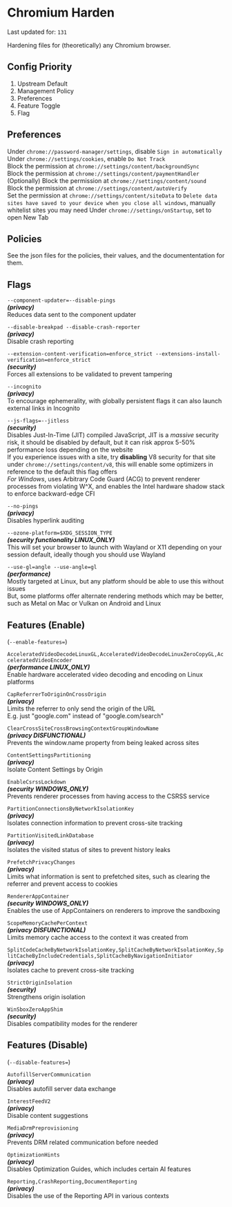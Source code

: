 # Chromium Harden

Last updated for: `131`

Hardening files for (theoretically) any Chromium browser.

## Config Priority

1) Upstream Default
2) Management Policy
3) Preferences
4) Feature Toggle
5) Flag

## Preferences

Under `chrome://password-manager/settings`, disable `Sign in automatically`\
Under `chrome://settings/cookies`, enable `Do Not Track`\
Block the permission at `chrome://settings/content/backgroundSync`\
Block the permission at `chrome://settings/content/paymentHandler`\
(Optionally) Block the permission at `chrome://settings/content/sound`\
Block the permission at `chrome://settings/content/autoVerify`\
Set the permission at `chrome://settings/content/siteData` to `Delete data sites have saved to your device when you close all windows`, manually whitelist sites you may need
Under `chrome://settings/onStartup`, set to open New Tab

## Policies

See the json files for the policies, their values, and the documententation for them.

## Flags

`--component-updater=--disable-pings`\
***(privacy)***\
Reduces data sent to the component updater

`--disable-breakpad --disable-crash-reporter`\
***(privacy)***\
Disable crash reporting

`--extension-content-verification=enforce_strict --extensions-install-verification=enforce_strict`\
***(security)***\
Forces all extensions to be validated to prevent tampering

`--incognito`\
***(privacy)***\
To encourage ephemerality, with globally persistent flags it can also launch external links in Incognito

`--js-flags=--jitless`\
***(security)***\
Disables Just-In-Time (JIT) compiled JavaScript, JIT is a *massive* security risk, it should be disabled by default, but it can risk approx 5-50% performance loss depending on the website\
If you experience issues with a site, try **disabling** V8 security for that site under `chrome://settings/content/v8`, this will enable some optimizers in reference to the default this flag offers\
*For Windows*, uses Arbitrary Code Guard (ACG) to prevent renderer processes from violating W^X, and enables the Intel hardware shadow stack to enforce backward-edge CFI

`--no-pings`\
***(privacy)***\
Disables hyperlink auditing

`--ozone-platform=$XDG_SESSION_TYPE`\
***(security functionality LINUX_ONLY)***\
This will set your browser to launch with Wayland or X11 depending on your session default, ideally though you should use Wayland

`--use-gl=angle --use-angle=gl`\
***(performance)***\
Mostly targeted at Linux, but any platform should be able to use this without issues\
But, some platforms offer alternate rendering methods which may be better, such as Metal on Mac or Vulkan on Android and Linux

## Features (Enable)
(`--enable-features=`)

`AcceleratedVideoDecodeLinuxGL,AcceleratedVideoDecodeLinuxZeroCopyGL,AcceleratedVideoEncoder`\
***(performance LINUX_ONLY)***\
Enable hardware accelerated video decoding and encoding on Linux platforms

`CapReferrerToOriginOnCrossOrigin`\
***(privacy)***\
Limits the referrer to only send the origin of the URL\
E.g. just "google.com" instead of "google.com/search"

`ClearCrossSiteCrossBrowsingContextGroupWindowName`\
***(privacy DISFUNCTIONAL)***\
Prevents the window.name property from being leaked across sites

`ContentSettingsPartitioning`\
***(privacy)***\
Isolate Content Settings by Origin

`EnableCsrssLockdown`\
***(security WINDOWS_ONLY)***\
Prevents renderer processes from having access to the CSRSS service

`PartitionConnectionsByNetworkIsolationKey`\
***(privacy)***\
Isolates connection information to prevent cross-site tracking

`PartitionVisitedLinkDatabase`\
***(privacy)***\
Isolates the visited status of sites to prevent history leaks

`PrefetchPrivacyChanges`\
***(privacy)***\
Limits what information is sent to prefetched sites, such as clearing the referrer and prevent access to cookies

`RendererAppContainer`\
***(security WINDOWS_ONLY)***\
Enables the use of AppContainers on renderers to improve the sandboxing

`ScopeMemoryCachePerContext`\
***(privacy DISFUNCTIONAL)***\
Limits memory cache access to the context it was created from

`SplitCodeCacheByNetworkIsolationKey,SplitCacheByNetworkIsolationKey,SplitCacheByIncludeCredentials,SplitCacheByNavigationInitiator`\
***(privacy)***\
Isolates cache to prevent cross-site tracking

`StrictOriginIsolation`\
***(security)***\
Strengthens origin isolation

`WinSboxZeroAppShim`\
***(security)***\
Disables compatibility modes for the renderer

## Features (Disable)
(`--disable-features=`)

`AutofillServerCommunication`\
***(privacy)***\
Disables autofill server data exchange

`InterestFeedV2`\
***(privacy)***\
Disable content suggestions

`MediaDrmPreprovisioning`\
***(privacy)***\
Prevents DRM related communication before needed

`OptimizationHints`\
***(privacy)***\
Disables Optimization Guides, which includes certain AI features

`Reporting,CrashReporting,DocumentReporting`\
***(privacy)***\
Disables the use of the Reporting API in various contexts
